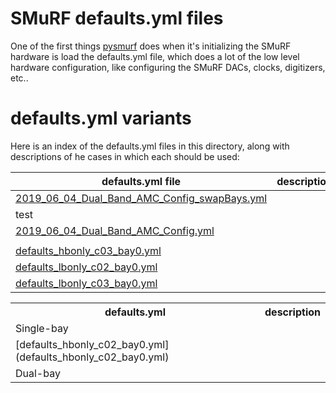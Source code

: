 # SMuRF defaults.yml files

One of the first things [pysmurf](https://github.com/slaclab/pysmurf)
does when it's initializing the SMuRF hardware is load the
defaults.yml file, which does a lot of the low level hardware
configuration, like configuring the SMuRF DACs, clocks, digitizers,
etc..

# defaults.yml variants

Here is an index of the defaults.yml files in this directory, along
with descriptions of he cases in which each should be used:

| defaults.yml file | description |
|-------------------|-------------|
|[2019_06_04_Dual_Band_AMC_Config_swapBays.yml](2019_06_04_Dual_Band_AMC_Config_swapBays.yml)|
 test |
|[2019_06_04_Dual_Band_AMC_Config.yml](2019_06_04_Dual_Band_AMC_Config.yml)|
||
|[defaults_hbonly_c03_bay0.yml](defaults_hbonly_c03_bay0.yml)|
|[defaults_lbonly_c02_bay0.yml](defaults_lbonly_c02_bay0.yml)|
|[defaults_lbonly_c03_bay0.yml](defaults_lbonly_c03_bay0.yml)|

<table>  
<tr>  
      <th>defaults.yml</th>  
      <th>description</th>    
</tr>  
<tr>  
      <td colspan="2">Single-bay</td>
</tr>
<tr>  
      <td>[defaults_hbonly_c02_bay0.yml](defaults_hbonly_c02_bay0.yml)</td>  
      <td></td>  
</tr>  
<tr>
      <td colspan="2">Dual-bay</td>
</tr>
</table>